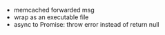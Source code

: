 - memcached forwarded msg
- wrap as an executable file
- async to Promise: throw error instead of return null
